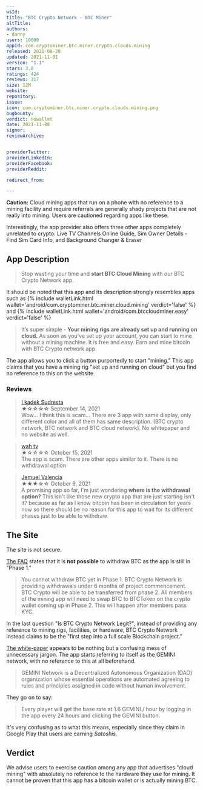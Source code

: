 ```yaml
---
wsId: 
title: "BTC Crypto Network - BTC Miner"
altTitle: 
authors:
- danny
users: 10000
appId: com.cryptominer.btc.miner.crypto.clouds.mining
released: 2021-08-28
updated: 2021-11-01
version: "1.1"
stars: 3.8
ratings: 424
reviews: 317
size: 12M
website: 
repository: 
issue: 
icon: com.cryptominer.btc.miner.crypto.clouds.mining.png
bugbounty: 
verdict: nowallet
date: 2021-11-08
signer: 
reviewArchive:


providerTwitter: 
providerLinkedIn: 
providerFacebook: 
providerReddit: 

redirect_from:

---
```



**Caution:** Cloud mining apps that run on a phone with no reference to a mining facility and require referrals are generally shady projects that are not really into mining. Users are cautioned regarding apps like these. 

Interestingly, the app provider also offers three other apps completely unrelated to crypto: Live TV Channels Online Guide, 
Sim Owner Details - Find Sim Card Info, and Background Changer & Eraser

## App Description

> Stop wasting your time and **start BTC Cloud Mining** with our BTC Crypto Network app.

It should be noted that this app and its description strongly resembles apps such as {% include walletLink.html wallet='android/com.cryptominer.btc.miner.cloud.mining' verdict='false' %} and {% include walletLink.html wallet='android/com.btccloudminer.easy' verdict='false' %}

> It’s super simple - **Your mining rigs are already set up and running on cloud.** As soon as you’ve set up your account, you can start to mine without a mining machine. It is free and easy. Earn and mine bitcoin with BTC Crypto network app.

The app allows you to click a button purportedly to start "mining." This app claims that you have a mining rig "set up and running on cloud" but you find no reference to this on the website.

### Reviews

> [I kadek Sudresta](https://play.google.com/store/apps/details?id=com.cryptominer.btc.miner.crypto.clouds.mining&reviewId=gp%3AAOqpTOGb2CLWwS7hL8mfQVI-zrO7Ae6le-JqwMKnvZ00gJgdwx5O2gJW9KpsH0WqHrJHNY2NelP3qbJrhWmEMw)<br>
  ★☆☆☆☆ September 14, 2021 <br>
	Wow... I think this is scam... There are 3 app with same display, only different color and all of them has same description. (BTC crypto network, BTC network and BTC cloud network). No whitepaper and no website as well.

> [wah tv](https://play.google.com/store/apps/details?id=com.cryptominer.btc.miner.crypto.clouds.mining&reviewId=gp%3AAOqpTOHhc3DTW9pV02v_zbMT_z3wlw2fZXJfeABQh0ureXE294WL7NPKydbhkEjjhczPYN-B9-GA_V73dwZeOA)<br>
  ★☆☆☆☆ October 15, 2021 <br>
	The app is scam. There are other apps similar to it. There is no withdrawal option
	
> [Jemuel Valencia](https://play.google.com/store/apps/details?id=com.cryptominer.btc.miner.crypto.clouds.mining&reviewId=gp%3AAOqpTOHuBNVo50YuLAMAnEejIcGomwF9bPqxFVkKOm6xuvWHoeXub9fB9WWhpWRDr6pi1VWGYxOlax80UaqP_w)<br>
  ★★★☆☆ October 9, 2021 <br>
	A promising app so far, I'm just wondering **where is the withdrawal option?** This isn't like those new crypto app that are just starting isn't it? because as far as I know bitcoin has been in circulation for years now so there should be no reason for this app to wait for its different phases just to be able to withdraw.

## The Site

The site is not secure.

[The FAQ](http://btccryptonetwork.com/faq/) states that it is **not possible** to withdraw BTC as the app is still in "Phase 1."

> You cannot withdraw BTC yet in Phase 1. BTC Crypto Network is providing withdrawals under 6 months of project commencement. BTC Crypto will be able to be transferred from phase 2. All members of the mining app will need to swap BTC to BTCToken on the crypto wallet coming up in Phase 2. This will happen after members pass KYC.

In the last question "Is BTC Crypto Network Legit?", instead of providing any reference to mining rigs, facilities, or hardware, BTC Crypto Network instead claims to be the "first step into a full scale Blockchain project."

[The white-paper](http://btccryptonetwork.com/white-paper/) appears to be nothing but a confusing mess of unnecessary jargon. The app starts referring to itself as the GEMINI network, with no reference to this at all beforehand.

> GEMINI Network is a Decentralized Autonomous Organization (DAO) organization whose essential operations are automated agreeing to rules and principles assigned in code without human involvement.

They go on to say:

> Every player will get the base rate at 1.6 GEMINI / hour by logging in the app every 24 hours and clicking the GEMINI button. 

It's very confusing as to what this means, especially since they claim in Google Play that users are earning *Satoshis.*


## Verdict

We advise users to exercise caution among any app that advertises "cloud mining" with absolutely no reference to the hardware they use for mining. It cannot be proven that this app has a bitcoin wallet or is actually mining BTC.
